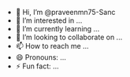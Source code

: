 - 👋 Hi, I’m @praveenmn75-Sanc
- 👀 I’m interested in ...
- 🌱 I’m currently learning ...
- 💞️ I’m looking to collaborate on ...
- 📫 How to reach me ...
- 😄 Pronouns: ...
- ⚡ Fun fact: ...

<!---
praveenmn75-Sanc/praveenmn75-Sanc is a ✨ special ✨ repository because its `README.md` (this file) appears on your GitHub profile.
You can click the Preview link to take a look at your changes.
--->
